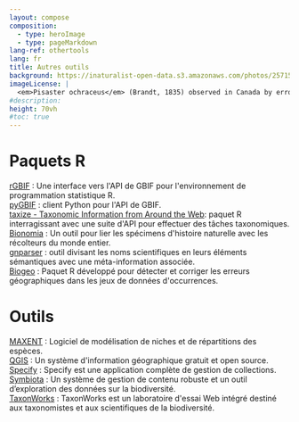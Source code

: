 ```yaml
---
layout: compose
composition:
  - type: heroImage
  - type: pageMarkdown
lang-ref: othertools
lang: fr
title: Autres outils
background: https://inaturalist-open-data.s3.amazonaws.com/photos/257158398/original.jpg
imageLicense: |
  <em>Pisaster ochraceus</em> (Brandt, 1835) observed in Canada by errooke via [iNaturalist](https://www.gbif.org/occurrence/4039489698)
#description:
height: 70vh
#toc: true
---
```


# Paquets R

[rGBIF](https://www.gbif.org/tool/81747/rgbif) : Une interface vers l'API de GBIF pour l'environnement de programmation statistique R.  
[pyGBIF](https://www.gbif.org/tool/OlyoYyRbKCSCkMKIi4oIT/pygbif-gbif-python-client) : client Python pour l'API de GBIF.  
[taxize - Taxonomic Information from Around the Web](https://docs.ropensci.org/taxize/): paquet R interragissant avec une suite d'API pour effectuer des tâches taxonomiques.  
[Bionomia](https://en.bionomia.net/) : Un outil pour lier les spécimens d'histoire naturelle avec les récolteurs du monde entier.  
[gnparser](https://github.com/gnames/gnparser) : outil divisant les noms scientifiques en leurs éléments sémantiques avec une méta-information associée.  
[Biogeo](https://cran.r-project.org/web/packages/biogeo/index.html) : Paquet R développé pour détecter et corriger les erreurs géographiques dans les jeux de données d'occurrences.  

# Outils

[MAXENT](https://biodiversityinformatics.amnh.org/open_source/maxent/) : Logiciel de modélisation de niches et de répartitions des espèces.  
[QGIS](https://qgis.org/en/site/) : Un système d'information géographique gratuit et open source.  
[Specify](https://github.com/specify/specify7/) : Specify est une application complète de gestion de collections.  
[Symbiota](https://symbiota.org/) : Un système de gestion de contenu robuste et un outil d’exploration des données sur la biodiversité.  
[TaxonWorks](https://taxonworks.org/) : TaxonWorks est un laboratoire d'essai Web intégré destiné aux taxonomistes et aux scientifiques de la biodiversité.  

